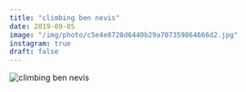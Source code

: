 ```yaml
---
title: "climbing ben nevis"
date: 2019-09-05
image: "/img/photo/c5e4e8728d6440b29a707359864666d2.jpg"
instagram: true
draft: false
---
```


![climbing ben nevis](/img/photo/c5e4e8728d6440b29a707359864666d2.jpg)
